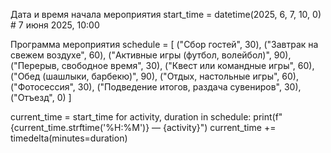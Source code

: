 Дата и время начала мероприятия
start_time = datetime(2025, 6, 7, 10, 0)  # 7 июня 2025, 10:00

Программа мероприятия
schedule = [
    ("Сбор гостей", 30),
    ("Завтрак на свежем воздухе", 60),
    ("Активные игры (футбол, волейбол)", 90),
    ("Перерыв, свободное время", 30),
    ("Квест или командные игры", 60),
    ("Обед (шашлыки, барбекю)", 90),
    ("Отдых, настольные игры", 60),
    ("Фотосессия", 30),
    ("Подведение итогов, раздача сувениров", 30),
    ("Отъезд", 0)
]

current_time = start_time
for activity, duration in schedule:
    print(f"{current_time.strftime('%H:%M')} — {activity}")
    current_time += timedelta(minutes=duration)
